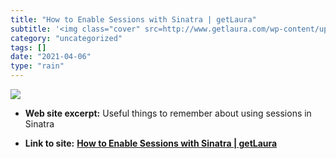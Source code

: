 ```yaml
---
title: "How to Enable Sessions with Sinatra | getLaura"
subtitle: '<img class="cover" src=http://www.getlaura.com/wp-content/uploads/2014/08/Screen-Shot-2014-09-30-at-...'
category: "uncategorized"
tags: []
date: "2021-04-06"
type: "rain"
---
```

<img class="cover" src=http://www.getlaura.com/wp-content/uploads/2014/08/Screen-Shot-2014-09-30-at-5.34.49-PM.png>



* **Web site excerpt:** Useful things to remember about using sessions in Sinatra

* **Link to site:** **[How to Enable Sessions with Sinatra | getLaura](http://www.getlaura.com/how-to-enable-sessions-with-sinatra)**